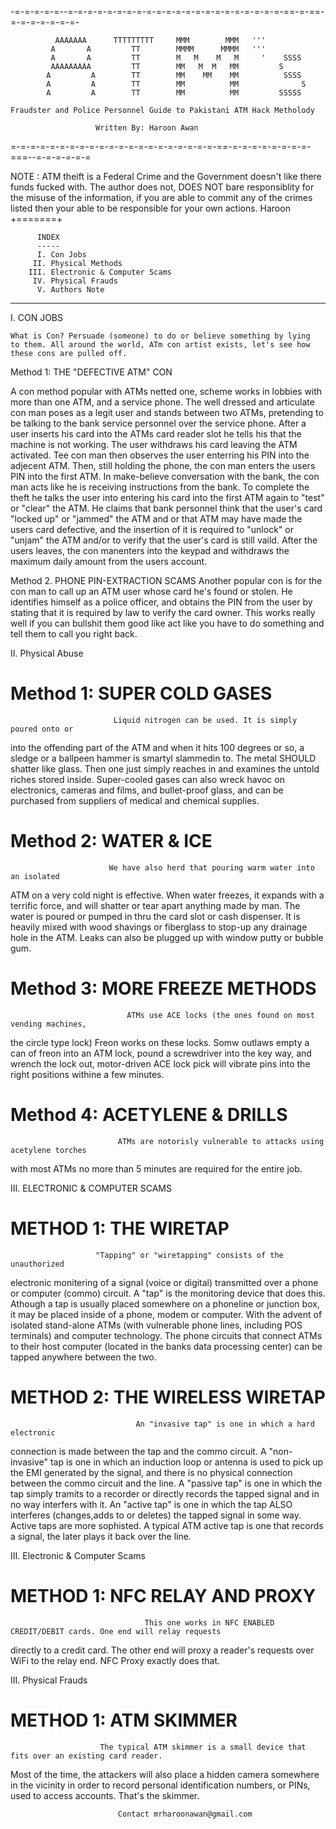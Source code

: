 -=-=-=-=-=--=-=-=-=-=-=-=-=-=-=-=-=-=-=-=-=-=-=-=-=-=-=-==-=-==-=-=-=-=-=-=-=-

              AAAAAAA      TTTTTTTTT     MMM        MMM   '''
             A       A         TT        MMMM      MMMM   '''
             A       A         TT        M   M    M   M     '    SSSS
             AAAAAAAAA         TT        MM   M  M   MM         S     
            A         A        TT        MM    MM    MM          SSSS
            A         A        TT        MM          MM              S
            A         A        TT        MM          MM         SSSSS
 
    Fraudster and Police Personnel Guide to Pakistani ATM Hack Metholody
    
                       Written By: Haroon Awan

=-=-=-=-=-=-=-=-=-=-=-=-=-=-=-=-=-=-=-=-=-==-=-=-=-=-=-=-=-=-===--=-=-=-=-=-=
 
NOTE   : ATM theift is a Federal Crime and the Government doesn't like
         there funds fucked with. The author does not, DOES NOT bare 
         responsiblity for the misuse of the information, if you are
         able to commit any of the crimes listed then your able to be
         responsible for your own actions. 
                                                     Haroon
                                                    +=======+

          INDEX
          -----
          I. Con Jobs
         II. Physical Methods
        III. Electronic & Computer Scams
         IV. Physical Frauds
          V. Authors Note
       
---------------------------------------------------------------------------

 I. CON JOBS
 
    What is Con? Persuade (someone) to do or believe something by lying 
    to them. All around the world, ATm con artist exists, let's see how 
    these cons are pulled off.

Method 1: THE "DEFECTIVE ATM" CON

A con method popular with ATMs netted one, scheme works in 
lobbies with more than one ATM, and a service phone. The well dressed and
articulate con man poses as a legit user and stands between two ATMs,
pretending to be talking to the bank service personnel over the service 
phone. After a user inserts his card into the ATMs card reader slot he
tells his that the machine is not working. The user withdraws his card
leaving the ATM activated. Tee con man then observes the user enterring his
PIN into the adjecent ATM. Then, still holding the phone, the con man
enters the users PIN into the first ATM. In make-believe conversation with
the bank, the con man acts like he is receiving instructions from the bank.
To complete the theft he talks the user into entering his card into the 
first ATM again to "test" or "clear" the ATM. He claims that bank personnel 
think that the user's card "locked up" or "jammed" the ATM and or that ATM 
may have made the users card defective, and the insertion of it is required
to "unlock" or "unjam" the ATM and/or to verify that the user's card is 
still vaild. After the users leaves, the con manenters into the keypad
and withdraws the maximum daily amount from the users account.

Method 2. PHONE PIN-EXTRACTION SCAMS
  Another popular con is for the con man to call up an ATM user whose card
he's found or stolen. He identifies himself as a police officer, and 
obtains the PIN from the user by stating that it is required by law to
verify the card owner. This works really well if you can bullshit them
good like act like you have to do something and tell them to call you
right back. 
  
II. Physical Abuse

Method 1: SUPER COLD GASES
==========================

                           Liquid nitrogen can be used. It is simply poured onto or
into the offending part of the ATM and when it hits 100 degrees or so, a sledge or 
a ballpeen hammer is smartyl slammedin to. The metal SHOULD shatter like glass. Then
one just simply reaches in and examines the untold riches stored inside.
Super-cooled gases can also wreck havoc on electronics, cameras and films,
and bullet-proof glass, and can be purchased from suppliers of medical and
chemical supplies.


Method 2: WATER & ICE
=======================

                          We have also herd that pouring warm water into an isolated 
ATM on a very cold night is effective. When water freezes, it expands with a terrific
force, and will shatter or tear apart anything made by man. The water is 
poured or pumped in thru the card slot or cash dispenser. It is heavily 
mixed with wood shavings or fiberglass to stop-up any drainage hole in the 
ATM. Leaks can also be plugged up with window putty or bubble gum.


Method 3: MORE FREEZE METHODS
==============================

                              ATMs use ACE locks (the ones found on most vending machines,
the circle type lock) Freon works on these locks. Somw outlaws empty a can of freon
into an ATM lock, pound a screwdriver into the key way, and wrench the lock out, 
motor-driven ACE lock pick will vibrate pins into the right positions withine a few minutes.

Method 4: ACETYLENE & DRILLS
============================

                            ATMs are notorisly vulnerable to attacks using acetylene torches 
with most ATMs no more than 5 minutes are required for the entire job.


III. ELECTRONIC & COMPUTER SCAMS

METHOD 1: THE WIRETAP
======================

                       "Tapping" or "wiretapping" consists of the unauthorized
electronic monitering of a signal (voice or digital) transmitted over a phone or
computer (commo) circuit. A "tap" is the monitoring device that does this.
Athough a tap is usually placed somewhere on a phoneline or junction box,
it may be placed inside of a phone, modem or computer.
 With the advent of isolated stand-alone ATMs (with vulnerable phone lines,
including POS terminals) and computer technology. The phone circuits that 
connect ATMs to their host computer (located in the banks data processing
center) can be tapped anywhere between the two.


METHOD 2: THE WIRELESS WIRETAP
===============================

                                An "invasive tap" is one in which a hard electronic
connection is made between the tap and the commo circuit. A "non-invasive" tap is one 
in which an induction loop or antenna is used to pick up the EMI generated by the
signal, and there is no physical connection between the commo circuit and
the line. A "passive tap" is one in which the tap simply tramits to a recorder or 
directly records the tapped signal and in no way interfers with it. An
"active tap" is one in which the tap ALSO interferes (changes,adds to or
deletes) the tapped signal in some way. Active taps are more sophisted. A
typical ATM active tap is one that records a signal, the later plays it
back over the line.


III. Electronic & Computer Scams

METHOD 1: NFC RELAY AND PROXY
===============================

                                  This one works in NFC ENABLED CREDIT/DEBIT cards. One end will relay requests 
 directly to a credit card. The other end will proxy a reader's requests over WiFi 
 to the relay end. NFC Proxy exactly does that.



III. Physical Frauds

METHOD 1: ATM SKIMMER
======================

                        The typical ATM skimmer is a small device that fits over an existing card reader. 
Most of the time, the attackers will also place a hidden camera somewhere in the 
vicinity in order to record personal identification numbers, or PINs, used to access accounts.
That's the skimmer.




                            Contact mrharoonawan@gmail.com

